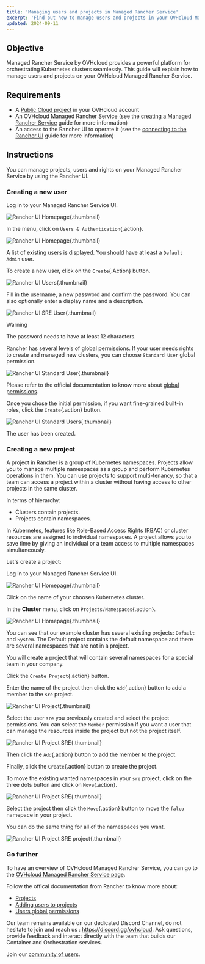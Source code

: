 ```yaml
---
title: 'Managing users and projects in Managed Rancher Service'
excerpt: 'Find out how to manage users and projects in your OVHcloud Managed Rancher Service'
updated: 2024-09-11
---
```


<style>
 pre {
     font-size: 14px;
 }
 pre.console {
   background-color: #300A24; 
   color: #ccc;
   font-family: monospace;
   padding: 5px;
   margin-bottom: 5px;
 }
 pre.console code {
   border: solid 0px transparent;
   color: #ccc;
   font-family: monospace !important;
   font-size: 0.75em;
 }
 .small {
     font-size: 0.75em;
 }
</style>

## Objective

Managed Rancher Service by OVHcloud provides a powerful platform for orchestrating Kubernetes clusters seamlessly. This guide will explain how to manage users and projects on your OVHcloud Managed Rancher Service.

## Requirements

- A [Public Cloud project](/links/public-cloud/public-cloud) in your OVHcloud account
- An OVHcloud Managed Rancher Service (see the [creating a Managed Rancher Service](/pages/public_cloud/containers_orchestration/managed_rancher_service/create-update-rancher) guide for more information)
- An access to the Rancher UI to operate it (see the [connecting to the Rancher UI](/pages/public_cloud/containers_orchestration/managed_rancher_service/create-update-rancher) guide for more information)

## Instructions

You can manage projects, users and rights on your Managed Rancher Service by using the Rancher UI.

### Creating a new user

Log in to your Managed Rancher Service UI.

![Rancher UI Homepage](images/rancher-ui.png){.thumbnail}

In the menu, click on `Users & Authentication`{.action}.

![Rancher UI Homepage](images/rancher-menu.png){.thumbnail}

A list of existing users is displayed. You should have at least a `Default Admin` user.

To create a new user, click on the `Create`{.Action} button.

![Rancher UI Users](images/rancher-user.png){.thumbnail}

Fill in the username, a new password and confirm the password. You can also optionally enter a display name and a description.

![Rancher UI SRE User](images/rancher-sre.png){.thumbnail}

> [!warning]
>
> The password needs to have at least 12 characters.

Rancher has several levels of global permissions. If your user needs rights to create and managed new clusters, you can choose `Standard User` global permission.

![Rancher UI Standard User](images/rancher-standard-user.png){.thumbnail}

Please refer to the official documentation to know more about [global permissions](https://ranchermanager.docs.rancher.com/how-to-guides/new-user-guides/authentication-permissions-and-global-configuration/manage-role-based-access-control-rbac/global-permissions).

Once you chose the initial permission, if you want fine-grained built-in roles, click the `Create`{.action} button.

![Rancher UI Standard Users](images/rancher-standard-user.png){.thumbnail}

The user has been created.

### Creating a new project

A project in Rancher is a group of Kubernetes namespaces. Projects allow you to manage multiple namespaces as a group and perform Kubernetes operations in them. You can use projects to support multi-tenancy, so that a team can access a project within a cluster without having access to other projects in the same cluster.

In terms of hierarchy:

- Clusters contain projects.
- Projects contain namespaces.

In Kubernetes, features like Role-Based Access Rights (RBAC) or cluster resources are assigned to individual namespaces. A project allows you to save time by giving an individual or a team access to multiple namespaces simultaneously.

Let's create a project:

Log in to your Managed Rancher Service UI.

![Rancher UI Homepage](images/rancher-ui.png){.thumbnail}

Click on the name of your choosen Kubernetes cluster.

In the **Cluster** menu, click on `Projects/Namespaces`{.action}.

![Rancher UI Homepage](images/rancher-cluster.png){.thumbnail}

You can see that our example cluster has several existing projects: `Default` and `System`. The Default project contains the default namespace and there are several namespaces that are not in a project.

You will create a project that will contain several namespaces for a special team in your company.

Click the `Create Project`{.action} button.

Enter the name of the project then click the `Add`{.action} button to add a member to the `sre` project.

![Rancher UI Project](images/rancher-project.png){.thumbnail}

Select the user `sre` you previously created and select the project permissions. You can select the `Member` permission if you want a user that can manage the resources inside the project but not the project itself.

![Rancher UI Project SRE](images/rancher-sre-user.png){.thumbnail}

Then click the `Add`{.action} button to add the member to the project.

Finally, click the `Create`{.action} button to create the project.

To move the existing wanted namespaces in your `sre` project, click on the three dots button and click on `Move`{.action}.

![Rancher UI Project SRE](images/rancher-falco.png){.thumbnail}

Select the project then click the `Move`{.action} button to move the `falco` namepace in your project.

You can do the same thing for all of the namespaces you want.

![Rancher UI Project SRE project](images/rancher-project-ns.png){.thumbnail}

### Go further

To have an overview of OVHcloud Managed Rancher Service, you can go to the [OVHcloud Managed Rancher Service page](/links/public-cloud/rancher).

Follow the offical documentation from Rancher to know more about:

- [Projects](https://ranchermanager.docs.rancher.com/how-to-guides/new-user-guides/manage-clusters/projects-and-namespaces)
- [Adding users to projects](https://ranchermanager.docs.rancher.com/how-to-guides/new-user-guides/add-users-to-projects)
- [Users global permissions](https://ranchermanager.docs.rancher.com/how-to-guides/new-user-guides/authentication-permissions-and-global-configuration/manage-role-based-access-control-rbac/global-permissions)

Our team remains available on our dedicated Discord Channel, do not hesitate to join and reach us : <https://discord.gg/ovhcloud>. Ask questions, provide feedback and interact directly with the team that builds our Container and Orchestration services.

Join our [community of users](/links/community).